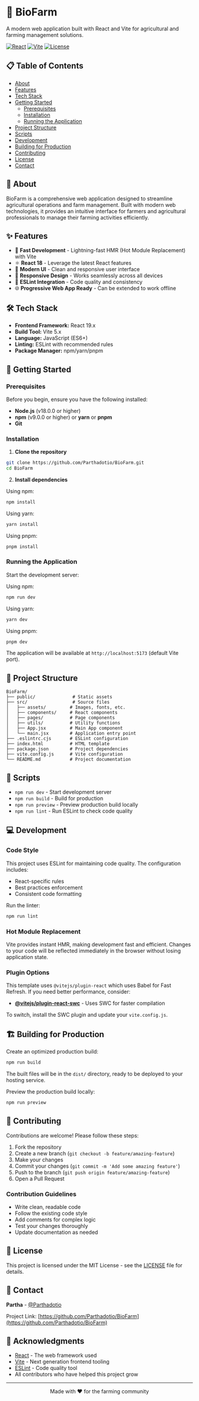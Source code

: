 # 🌱 BioFarm

A modern web application built with React and Vite for agricultural and farming management solutions.

[![React](https://img.shields.io/badge/React-18.x-blue.svg)](https://reactjs.org/)
[![Vite](https://img.shields.io/badge/Vite-5.x-646CFF.svg)](https://vitejs.dev/)
[![License](https://img.shields.io/badge/license-MIT-green.svg)](LICENSE)

## 📋 Table of Contents

- [About](#about)
- [Features](#features)
- [Tech Stack](#tech-stack)
- [Getting Started](#getting-started)
  - [Prerequisites](#prerequisites)
  - [Installation](#installation)
  - [Running the Application](#running-the-application)
- [Project Structure](#project-structure)
- [Scripts](#scripts)
- [Development](#development)
- [Building for Production](#building-for-production)
- [Contributing](#contributing)
- [License](#license)
- [Contact](#contact)

## 🌾 About

BioFarm is a comprehensive web application designed to streamline agricultural operations and farm management. Built with modern web technologies, it provides an intuitive interface for farmers and agricultural professionals to manage their farming activities efficiently.

## ✨ Features

- 🚀 **Fast Development** - Lightning-fast HMR (Hot Module Replacement) with Vite
- ⚛️ **React 18** - Leverage the latest React features
- 🎨 **Modern UI** - Clean and responsive user interface
- 📱 **Responsive Design** - Works seamlessly across all devices
- 🔧 **ESLint Integration** - Code quality and consistency
- 🌐 **Progressive Web App Ready** - Can be extended to work offline

## 🛠️ Tech Stack

- **Frontend Framework:** React 19.x
- **Build Tool:** Vite 5.x
- **Language:** JavaScript (ES6+)
- **Linting:** ESLint with recommended rules
- **Package Manager:** npm/yarn/pnpm

## 🚀 Getting Started

### Prerequisites

Before you begin, ensure you have the following installed:

- **Node.js** (v18.0.0 or higher)
- **npm** (v9.0.0 or higher) or **yarn** or **pnpm**
- **Git**

### Installation

1. **Clone the repository**

```bash
git clone https://github.com/Parthadotio/BioFarm.git
cd BioFarm
```

2. **Install dependencies**

Using npm:
```bash
npm install
```

Using yarn:
```bash
yarn install
```

Using pnpm:
```bash
pnpm install
```

### Running the Application

Start the development server:

Using npm:
```bash
npm run dev
```

Using yarn:
```bash
yarn dev
```

Using pnpm:
```bash
pnpm dev
```

The application will be available at `http://localhost:5173` (default Vite port).

## 📁 Project Structure

```
BioFarm/
├── public/              # Static assets
├── src/                 # Source files
│   ├── assets/         # Images, fonts, etc.
│   ├── components/     # React components
│   ├── pages/          # Page components
│   ├── utils/          # Utility functions
│   ├── App.jsx         # Main App component
│   └── main.jsx        # Application entry point
├── .eslintrc.cjs       # ESLint configuration
├── index.html          # HTML template
├── package.json        # Project dependencies
├── vite.config.js      # Vite configuration
└── README.md           # Project documentation
```

## 📜 Scripts

- `npm run dev` - Start development server
- `npm run build` - Build for production
- `npm run preview` - Preview production build locally
- `npm run lint` - Run ESLint to check code quality

## 💻 Development

### Code Style

This project uses ESLint for maintaining code quality. The configuration includes:

- React-specific rules
- Best practices enforcement
- Consistent code formatting

Run the linter:
```bash
npm run lint
```

### Hot Module Replacement

Vite provides instant HMR, making development fast and efficient. Changes to your code will be reflected immediately in the browser without losing application state.

### Plugin Options

This template uses `@vitejs/plugin-react` which uses Babel for Fast Refresh. If you need better performance, consider:

- **[@vitejs/plugin-react-swc](https://github.com/vitejs/vite-plugin-react-swc)** - Uses SWC for faster compilation

To switch, install the SWC plugin and update your `vite.config.js`.

## 🏗️ Building for Production

Create an optimized production build:

```bash
npm run build
```

The built files will be in the `dist/` directory, ready to be deployed to your hosting service.

Preview the production build locally:

```bash
npm run preview
```

## 🤝 Contributing

Contributions are welcome! Please follow these steps:

1. Fork the repository
2. Create a new branch (`git checkout -b feature/amazing-feature`)
3. Make your changes
4. Commit your changes (`git commit -m 'Add some amazing feature'`)
5. Push to the branch (`git push origin feature/amazing-feature`)
6. Open a Pull Request

### Contribution Guidelines

- Write clean, readable code
- Follow the existing code style
- Add comments for complex logic
- Test your changes thoroughly
- Update documentation as needed

## 📝 License

This project is licensed under the MIT License - see the [LICENSE](LICENSE) file for details.

## 📧 Contact

**Partha** - [@Parthadotio](https://github.com/Parthadotio)

Project Link: [https://github.com/Parthadotio/BioFarm](https://github.com/Parthadotio/BioFarm)

## 🙏 Acknowledgments

- [React](https://reactjs.org/) - The web framework used
- [Vite](https://vitejs.dev/) - Next generation frontend tooling
- [ESLint](https://eslint.org/) - Code quality tool
- All contributors who have helped this project grow

---

<div align="center">
Made with ❤️ for the farming community
</div>
